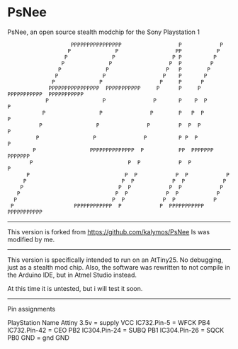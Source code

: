 # PsNee

PsNee, an open source stealth modchip for the Sony Playstation 1 

                        PPPPPPPPPPPPPPPP                  P            P      
                       P              P                  PP           P        
                      P              P                  P P          P        
                     P              P                  P  P         P          
                    P              P                  P   P        P          
                   P              P                  P    P       P            
                  P              P                  P     P      P            
                 PPPPPPPPPPPPPPPP  PPPPPPPPPPP     P      P     P  PPPPPPPPPPP  PPPPPPPPPPP
                P                 P               P       P    P  P            P
               P                 P               P        P   P  P            P  
              P                 P               P         P  P  P            P  
             P                 P               P          P P  P            P    
            P                 PPPPPPPPPPPPPP  P           PP  PPPPPPP      PPPPPPP    
           P                              P  P            P  P            P      
          P                              P  P            P  P            P      
         P                              P  P            P  P            P        
        P                              P  P            P  P            P        
       P                              P  P            P  P            P      
      P                              P  P            P  P            P        
     P                   PPPPPPPPPPPP  P            P  PPPPPPPPPPP  PPPPPPPPPPP

---------------------------------------
This version is forked from
https://github.com/kalymos/PsNee
Is was modified by me.

-------------------------------------------------

This version is specifically intended to run on an AtTiny25. No debugging, just as a stealth mod chip.
Also, the software was rewritten to not compile in the Arduino IDE, but in Atmel Studio instead.

At this time it is untested, but i will test it soon.

-----------------------------------------------------
Pin assignments

PlayStation    Name        Attiny
3.5v           = supply    VCC
IC732.Pin-5    = WFCK      PB4     
IC732.Pin-42   = CEO       PB2
IC304.Pin-24   = SUBQ      PB1
IC304.Pin-26   = SQCK      PB0
GND            = gnd       GND
